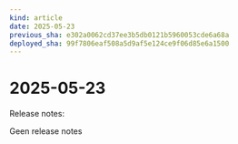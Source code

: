 ```yaml
---
kind: article
date: 2025-05-23
previous_sha: e302a0062cd37ee3b5db0121b5960053cde6a68a
deployed_sha: 99f7806eaf508a5d9af5e124ce9f06d85e6a1500
---
```


# 2025-05-23

Release notes:

Geen release notes
